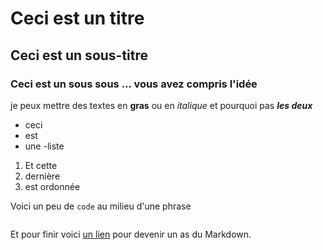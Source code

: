 # Ceci est un titre 
## Ceci est un sous-titre
### Ceci est un sous sous ... vous avez compris l'idée 

je peux mettre des textes en **gras**
ou en *italique* et pourquoi pas ***les deux*** 
- ceci 
- est 
- une 
-liste 

1. Et cette 
2. dernière 
3. est ordonnée 

Voici un peu de `code` au milieu d'une phrase 

``` ceci est un bloque de code 
```

Et pour finir voici [un lien](https://guides.github.com/features/mastering-markdown/) pour devenir un as du Markdown. 
